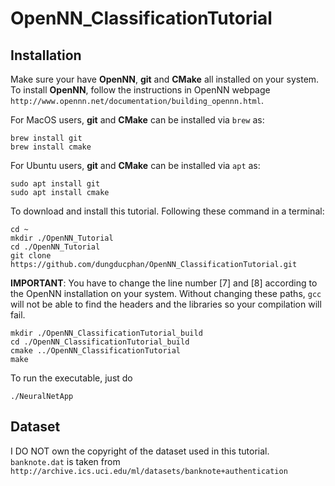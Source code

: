 # OpenNN_ClassificationTutorial

## Installation

Make sure your have **OpenNN**, **git** and **CMake** all installed on your system. To install **OpenNN**, follow the instructions in OpenNN webpage `http://www.opennn.net/documentation/building_opennn.html`.

For MacOS users, **git** and **CMake** can be installed via `brew` as:
```
brew install git
brew install cmake
```

For Ubuntu users, **git** and **CMake** can be installed via `apt` as:
```
sudo apt install git
sudo apt install cmake
```

To download and install this tutorial. Following these command in a terminal:

```
cd ~
mkdir ./OpenNN_Tutorial
cd ./OpenNN_Tutorial
git clone https://github.com/dungducphan/OpenNN_ClassificationTutorial.git
```

**IMPORTANT**: You have to change the line number [7] and [8] according to the OpenNN installation on your system. Without changing these paths, `gcc` will not be able to find the headers and the libraries so your compilation will fail.

```
mkdir ./OpenNN_ClassificationTutorial_build
cd ./OpenNN_ClassificationTutorial_build
cmake ../OpenNN_ClassificationTutorial
make
```

To run the executable, just do
```
./NeuralNetApp
```


## Dataset

I DO NOT own the copyright of the dataset used in this tutorial. `banknote.dat` is taken from `http://archive.ics.uci.edu/ml/datasets/banknote+authentication`
